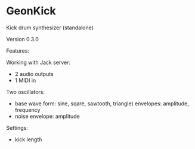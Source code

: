 # GeonKick
Kick drum synthesizer (standalone)

Version 0.3.0

Features:

Working with Jack server:

- 2 audio outputs
- 1 MIDI in

Two oscillators:
 - base
      wave form: sine, sqare, sawtooth, triangle)
      envelopes: amplitude, frequency
 - noise
      envelope: amplitude

Settings:
  - kick length
